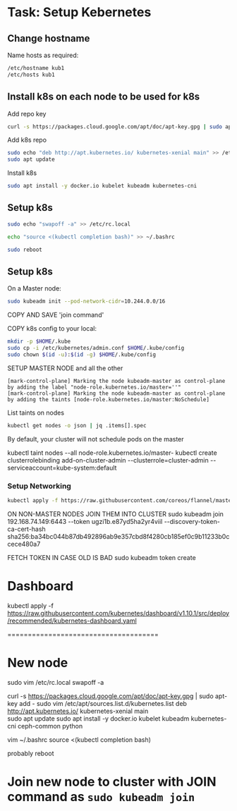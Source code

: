 # Task: Setup Kebernetes

## Change hostname
Name hosts as required:
```bash
/etc/hostname kub1
/etc/hosts kub1
```

## Install k8s on each node to be used for k8s

Add repo key
```bash
curl -s https://packages.cloud.google.com/apt/doc/apt-key.gpg | sudo apt-key add -
```

Add k8s repo
```bash
sudo echo "deb http://apt.kubernetes.io/ kubernetes-xenial main" >> /etc/apt/sources.list.d/kubernetes.list
sudo apt update
```

Install k8s
```bash
sudo apt install -y docker.io kubelet kubeadm kubernetes-cni
```

## Setup k8s
```bash
sudo echo "swapoff -a" >> /etc/rc.local
```

```bash
echo "source <(kubectl completion bash)" >> ~/.bashrc
```

```bash
sudo reboot
```

## Setup k8s

On a Master node:
```bash
sudo kubeadm init --pod-network-cidr=10.244.0.0/16
```

COPY AND SAVE 'join command'

COPY k8s config to your local:
```bash
mkdir -p $HOME/.kube
sudo cp -i /etc/kubernetes/admin.conf $HOME/.kube/config
sudo chown $(id -u):$(id -g) $HOME/.kube/config
```


SETUP MASTER NODE and all the other

```text
[mark-control-plane] Marking the node kubeadm-master as control-plane by adding the label "node-role.kubernetes.io/master=''"
[mark-control-plane] Marking the node kubeadm-master as control-plane by adding the taints [node-role.kubernetes.io/master:NoSchedule]
```

List taints on nodes
```bash
kubectl get nodes -o json | jq .items[].spec
```

By default, your cluster will not schedule pods on the master

kubectl taint nodes --all node-role.kubernetes.io/master-
kubectl create clusterrolebinding add-on-cluster-admin --clusterrole=cluster-admin --serviceaccount=kube-system:default

### Setup Networking
```bash
kubectl apply -f https://raw.githubusercontent.com/coreos/flannel/master/Documentation/kube-flannel.yml
```


ON NON-MASTER NODES JOIN THEM INTO CLUSTER
sudo kubeadm join 192.168.74.149:6443 --token ugzi1b.e87yd5ha2yr4viil --discovery-token-ca-cert-hash sha256:ba34bc044b87db492896ab9e357cbd8f4280cb185ef0c9b11233b0ccece480a7

FETCH TOKEN IN CASE OLD IS BAD
sudo kubeadm token create


# Dashboard
kubectl apply -f https://raw.githubusercontent.com/kubernetes/dashboard/v1.10.1/src/deploy/recommended/kubernetes-dashboard.yaml

=====================================
# New node
sudo vim /etc/rc.local
swapoff -a

curl -s https://packages.cloud.google.com/apt/doc/apt-key.gpg | sudo apt-key add -
sudo vim /etc/apt/sources.list.d/kubernetes.list
deb http://apt.kubernetes.io/ kubernetes-xenial main  
sudo apt update
sudo apt install -y  docker.io kubelet kubeadm kubernetes-cni ceph-common python

vim ~/.bashrc
source <(kubectl completion bash)

probably reboot

# Join new node to cluster with JOIN command as `sudo kubeadm join `


